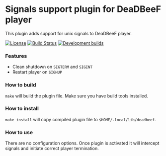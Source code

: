# Signals support plugin for DeaDBeeF player
This plugin adds support for unix signals to DeaDBeeF player.

[![License](https://img.shields.io/github/license/hyperblast/ddb-signals.svg)](LICENSE)
[![Build Status](https://travis-ci.org/hyperblast/ddb-signals.svg?branch=master)](https://travis-ci.org/hyperblast/ddb-signals)
[![Development builds](https://img.shields.io/badge/development-builds-orange.svg)](https://hyperblast.org/ddb_signals/builds)

### Features
- Clean shutdown on `SIGTERM` and `SIGINT`
- Restart player on `SIGHUP`

### How to build
`make` will build the plugin file. Make sure you have build tools installed.

### How to install
`make install` will copy compiled plugin file to `$HOME/.local/lib/deadbeef`.

### How to use
There are no configuration options. Once plugin is activated it will intercept signals and initiate correct player termination.
